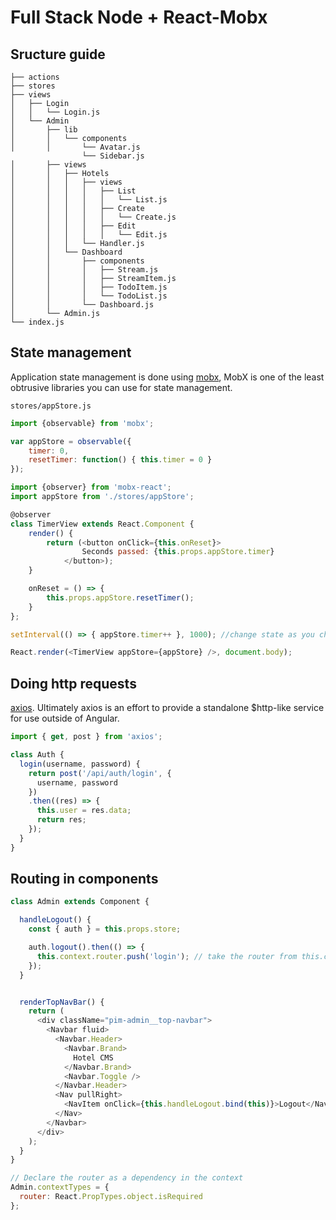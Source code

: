 # Full Stack Node + React-Mobx


## Sructure guide

```
├── actions
├── stores
├── views
│   ├── Login
│   │   └── Login.js
│   └── Admin
│       ├── lib
│       │   └── components
│       │       └── Avatar.js
                └── Sidebar.js
│       ├── views
│       │   ├── Hotels
│       │   │   ├── views
│       │   │   │   ├── List
│       │   │   │   │   └── List.js
│       │   │   │   ├── Create
│       │   │   │   │   └── Create.js
│       │   │   │   ├── Edit
│       │   │   │   │   └── Edit.js
│       │   │   └── Handler.js
│       │   └── Dashboard
│       │       ├── components
│       │       │   ├── Stream.js
│       │       │   ├── StreamItem.js
│       │       │   ├── TodoItem.js
│       │       │   └── TodoList.js
│       │       └── Dashboard.js
│       └── Admin.js
└── index.js

```

## State management

Application state management is done using [mobx](http://mobxjs.github.io/mobx/), MobX is one of the least obtrusive libraries you can use for state management.

`stores/appStore.js`

```javascript
import {observable} from 'mobx';

var appStore = observable({
    timer: 0,
    resetTimer: function() { this.timer = 0 }
});
```

```javascript
import {observer} from 'mobx-react';
import appStore from './stores/appStore';

@observer
class TimerView extends React.Component {
    render() {
        return (<button onClick={this.onReset}>
                Seconds passed: {this.props.appStore.timer}
            </button>);
    }

    onReset = () => {
        this.props.appStore.resetTimer();
    }
};

setInterval(() => { appStore.timer++ }, 1000); //change state as you change objects, no flux/action creators/reducers loops. Profit!

React.render(<TimerView appStore={appStore} />, document.body);
```

## Doing http requests

[axios](https://github.com/mzabriskie/axios). Ultimately axios is an effort to provide a standalone $http-like service for use outside of Angular.

```javascript
import { get, post } from 'axios';

class Auth {
  login(username, password) {
    return post('/api/auth/login', {
      username, password
    })
    .then((res) => {
      this.user = res.data;
      return res;
    });
  }
}

```

## Routing in components

```javascript
class Admin extends Component {

  handleLogout() {
    const { auth } = this.props.store;

    auth.logout().then(() => {
      this.context.router.push('login'); // take the router from this.context
    });
  }


  renderTopNavBar() {
    return (
      <div className="pim-admin__top-navbar">
        <Navbar fluid>
          <Navbar.Header>
            <Navbar.Brand>
              Hotel CMS
            </Navbar.Brand>
            <Navbar.Toggle />
          </Navbar.Header>
          <Nav pullRight>
            <NavItem onClick={this.handleLogout.bind(this)}>Logout</NavItem>
          </Nav>
        </Navbar>
      </div>
    );
  }
}

// Declare the router as a dependency in the context
Admin.contextTypes = {
  router: React.PropTypes.object.isRequired
};
```
